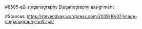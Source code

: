 #8505-a2-steganography
Steganography assignment

#Sources:
https://stevendkay.wordpress.com/2009/10/07/image-steganography-with-pil/